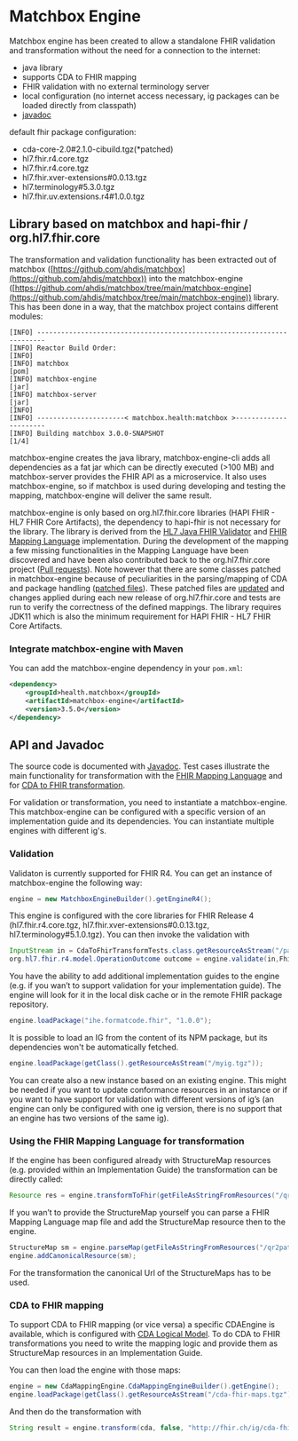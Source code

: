 # Matchbox Engine

Matchbox engine has been created to allow a standalone FHIR validation and transformation without the need for a connection to the internet:

- java library
- supports CDA to FHIR mapping
- FHIR validation with no external terminology server
- local configuration (no internet access necessary, ig packages can be loaded directly from classpath)
- [javadoc](../apidocs/)

default fhir package configuration:

- cda-core-2.0#2.1.0-cibuild.tgz(\*patched)
- hl7.fhir.r4.core.tgz
- hl7.fhir.r4.core.tgz
- hl7.fhir.xver-extensions#0.0.13.tgz
- hl7.terminology#5.3.0.tgz
- hl7.fhir.uv.extensions.r4#1.0.0.tgz

## Library based on matchbox and hapi-fhir / org.hl7.fhir.core

The transformation and validation functionality has been extracted out of matchbox ([https://github.com/ahdis/matchbox](https://github.com/ahdis/matchbox)) into the matchbox-engine ([https://github.com/ahdis/matchbox/tree/main/matchbox-engine](https://github.com/ahdis/matchbox/tree/main/matchbox-engine)) library. This has been done in a way, that the matchbox project contains different modules:

```
[INFO] ------------------------------------------------------------------------
[INFO] Reactor Build Order:
[INFO]
[INFO] matchbox                                                           [pom]
[INFO] matchbox-engine                                                    [jar]
[INFO] matchbox-server                                                    [jar]
[INFO]
[INFO] ----------------------< matchbox.health:matchbox >----------------------
[INFO] Building matchbox 3.0.0-SNAPSHOT                                   [1/4]
```

matchbox-engine creates the java library, matchbox-engine-cli adds all dependencies as a fat jar which can be directly executed (>100 MB) and matchbox-server provides the FHIR API as a microservice. It also uses matchbox-engine, so if matchbox is used during developing and testing the mapping, matchbox-engine will deliver the same result.

matchbox-engine is only based on org.hl7.fhir.core libraries (HAPI FHIR - HL7 FHIR Core Artifacts), the dependency to hapi-fhir is not necessary for the library. The library is derived from the [HL7 Java FHIR Validator](https://confluence.hl7.org/display/FHIR/Using+the+FHIR+Validator) and [FHIR Mapping Language](https://www.hl7.org/fhir/mapping-language.html) implementation. During the development of the mapping a few missing functionalities in the Mapping Language have been discovered and have been also contributed back to the org.hl7.fhir.core project ([Pull requests](https://github.com/hapifhir/org.hl7.fhir.core/pulls?q=is%3Apr+is%3Aclosed+author%3Aoliveregger+)). Note however that there are some classes patched in matchbox-engine because of peculiarities in the parsing/mapping of CDA and package handling ([patched files](https://github.com/ahdis/matchbox/tree/main/matchbox-engine/src/main/java/org/hl7/fhir)). These patched files are [updated](https://github.com/ahdis/matchbox/blob/main/updatehapi.sh) and changes applied during each new release of org.hl7.fhir.core and tests are run to verify the correctness of the defined mappings. The library requires JDK11 which is also the minimum requirement for HAPI FHIR - HL7 FHIR Core Artifacts.

### Integrate matchbox-engine with Maven

You can add the matchbox-engine dependency in your `pom.xml`:

```xml
<dependency>
    <groupId>health.matchbox</groupId>
    <artifactId>matchbox-engine</artifactId>
    <version>3.5.0</version>
</dependency>
```

## API and Javadoc

The source code is documented with [Javadoc](https://ahdis.github.io/matchbox/apidocs/). Test cases illustrate the main functionality for transformation with the [FHIR Mapping Language](https://github.com/ahdis/matchbox/blob/main/matchbox-engine/src/test/java/ch/ahdis/matchbox/engine/tests/FhirMappingLanguageTests.java) and for [CDA to FHIR transformation](https://github.com/ahdis/matchbox/blob/main/matchbox-engine/src/test/java/ch/ahdis/matchbox/engine/tests/CdaToFhirTransformTests.java).

For validation or transformation, you need to instantiate a matchbox-engine. This matchbox-engine can be configured
with a specific version of an implementation guide and its dependencies. You can instantiate multiple engines with different ig's.

### Validation

Validaton is currently supported for FHIR R4. You can get an instance of matchbox-engine the following way:

```java
engine = new MatchboxEngineBuilder().getEngineR4();
```

This engine is configured with the core libraries for FHIR Release 4 (hl7.fhir.r4.core.tgz, hl7.fhir.xver-extensions#0.0.13.tgz, hl7.terminology#5.1.0.tgz). You can then invoke the validation with

```java
InputStream in = CdaToFhirTransformTests.class.getResourceAsStream("/pat.json");
org.hl7.fhir.r4.model.OperationOutcome outcome = engine.validate(in,FhirFormat.JSON, "http://hl7.org/fhir/StructureDefinition/Patient");
```

You have the ability to add additional implementation guides to the engine (e.g. if you wan’t to support validation for your implementation guide).
The engine will look for it in the local disk cache or in the remote FHIR package repository.

```java
engine.loadPackage("ihe.formatcode.fhir", "1.0.0");
```

It is possible to load an IG from the content of its NPM package, but its dependencies won't be automatically fetched.

```java
engine.loadPackage(getClass().getResourceAsStream("/myig.tgz"));
```

You can create also a new instance based on an existing engine. This might be needed if you want to update conformance resources in an instance or if you want to have support for validation with different versions of ig’s (an engine can only be configured with one ig version, there is no support that an engine has two versions of the same ig).

### Using the FHIR Mapping Language for transformation

If the engine has been configured already with StructureMap resources (e.g. provided within an Implementation Guide) the transformation can be directly called:

```java
Resource res = engine.transformToFhir(getFileAsStringFromResources("/qr.json"), true, "http://ahdis.ch/matchbox/fml/qr2patgender");
```

If you wan’t to provide the StructureMap yourself you can parse a FHIR Mapping Language map file and add the StructureMap resource then to the engine.

```java
StructureMap sm = engine.parseMap(getFileAsStringFromResources("/qr2patgender.map"));
engine.addCanonicalResource(sm);
```

For the transformation the canonical Url of the StructureMaps has to be used.

### CDA to FHIR mapping

To support CDA to FHIR mapping (or vice versa) a specific CDAEngine is available, which is configured with [CDA Logical Model](https://ahdis.github.io/matchbox/cda-logical-model/index.html). To do CDA to FHIR transformations you need to write the mapping logic and provide them as StructureMap resources in an Implementation Guide. 

You can then load the engine with those maps:

```java
engine = new CdaMappingEngine.CdaMappingEngineBuilder().getEngine();
engine.loadPackage(getClass().getResourceAsStream("/cda-fhir-maps.tgz"));
```

And then do the transformation with

```java
String result = engine.transform(cda, false, "http://fhir.ch/ig/cda-fhir-maps/StructureMap/CdaToBundle", true);
```
